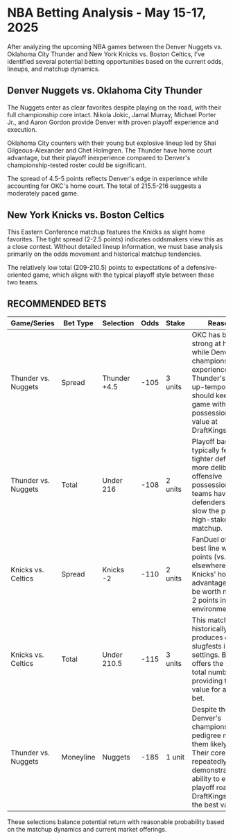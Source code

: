 # NBA Betting Analysis - May 15-17, 2025

After analyzing the upcoming NBA games between the Denver Nuggets vs. Oklahoma City Thunder and New York Knicks vs. Boston Celtics, I've identified several potential betting opportunities based on the current odds, lineups, and matchup dynamics.

## Denver Nuggets vs. Oklahoma City Thunder

The Nuggets enter as clear favorites despite playing on the road, with their full championship core intact. Nikola Jokic, Jamal Murray, Michael Porter Jr., and Aaron Gordon provide Denver with proven playoff experience and execution.

Oklahoma City counters with their young but explosive lineup led by Shai Gilgeous-Alexander and Chet Holmgren. The Thunder have home court advantage, but their playoff inexperience compared to Denver's championship-tested roster could be significant.

The spread of 4.5-5 points reflects Denver's edge in experience while accounting for OKC's home court. The total of 215.5-216 suggests a moderately paced game.

## New York Knicks vs. Boston Celtics

This Eastern Conference matchup features the Knicks as slight home favorites. The tight spread (2-2.5 points) indicates oddsmakers view this as a close contest. Without detailed lineup information, we must base analysis primarily on the odds movement and historical matchup tendencies.

The relatively low total (209-210.5) points to expectations of a defensive-oriented game, which aligns with the typical playoff style between these two teams.

## RECOMMENDED BETS

| Game/Series | Bet Type | Selection | Odds | Stake | Reasoning |
|-------------|----------|-----------|------|-------|-----------|
| Thunder vs. Nuggets | Spread | Thunder +4.5 | -105 | 3 units | OKC has been strong at home, and while Denver has championship experience, the Thunder's athletic, up-tempo style should keep this game within two possessions. Best value at DraftKings/BetMGM. |
| Thunder vs. Nuggets | Total | Under 216 | -108 | 2 units | Playoff basketball typically features tighter defense and more deliberate offensive possessions. Both teams have capable defenders who can slow the pace in a high-stakes matchup. |
| Knicks vs. Celtics | Spread | Knicks -2 | -110 | 2 units | FanDuel offers the best line with only 2 points (vs. 2.5 elsewhere). The Knicks' home court advantage should be worth more than 2 points in a playoff environment. |
| Knicks vs. Celtics | Total | Under 210.5 | -115 | 3 units | This matchup historically produces defensive slugfests in playoff settings. BetMGM offers the highest total number, providing the best value for an under bet. |
| Thunder vs. Nuggets | Moneyline | Nuggets | -185 | 1 unit | Despite the juice, Denver's championship pedigree makes them likely winners. Their core has repeatedly demonstrated the ability to execute in playoff road games. DraftKings offers the best value. |

These selections balance potential return with reasonable probability based on the matchup dynamics and current market offerings.